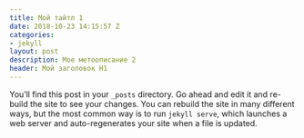```yaml
---
title: Мой тайтл 1
date: 2018-10-23 14:15:57 Z
categories:
- jekyll
layout: post
description: Мое метоописание 2
header: Мой заголовок H1
---
```


You’ll find this post in your `_posts` directory. Go ahead and edit it and re-build the site to see your changes. You can rebuild the site in many different ways, but the most common way is to run `jekyll serve`, which launches a web server and auto-regenerates your site when a file is updated.
